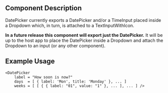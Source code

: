 ## Component Description

DatePicker currently exports a DatePicker and/or a TimeInput placed inside a
Dropdown which, in turn, is attached to a TextInputWithIcon.

**In a future release this component will export just the DatePicker.** It
will be up to the host app to place the DatePicker inside a Dropdown and attach
the Dropdown to an input (or any other component).


## Example Usage

```
<DatePicker
    label = "How soon is now?"
    days  = [ { label: 'Mon', title: 'Monday' }, ... ]
    weeks = [ [ { { label: "01", value: "1" }, ... ], ... ] />
```
